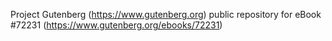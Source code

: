 Project Gutenberg (https://www.gutenberg.org) public repository
for eBook #72231 (https://www.gutenberg.org/ebooks/72231)
